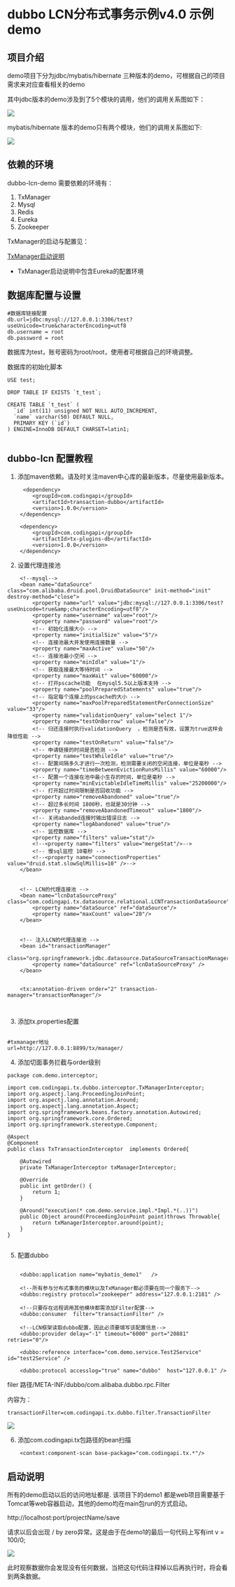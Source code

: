 # dubbo LCN分布式事务示例v4.0 示例demo


## 项目介绍

demo项目下分为jdbc/mybatis/hibernate 三种版本的demo，可根据自己的项目需求来对应查看相关的demo

其中jdbc版本的demo涉及到了5个模块的调用，他们的调用关系图如下：

![](readme/jdbc_demo.png)



mybatis/hibernate 版本的demo只有两个模块，他们的调用关系图如下:


![](readme/mybatis_demo.png)


## 依赖的环境

dubbo-lcn-demo 需要依赖的环境有：

1. TxManager
2. Mysql
3. Redis
4. Eureka
5. Zookeeper

TxManager的启动与配置见：

[TxManager启动说明](https://github.com/codingapi/tx-lcn/wiki/TxManager%E5%90%AF%E5%8A%A8%E8%AF%B4%E6%98%8E)

* TxManager启动说明中包含Eureka的配置环境


## 数据库配置与设置


```
#数据库链接配置
db.url=jdbc:mysql://127.0.0.1:3306/test?useUnicode=true&characterEncoding=utf8
db.username = root
db.password = root
```


数据库为test，账号密码为root/root，使用者可根据自己的环境调整。

数据库的初始化脚本


```
USE test;

DROP TABLE IF EXISTS `t_test`;

CREATE TABLE `t_test` (
  `id` int(11) unsigned NOT NULL AUTO_INCREMENT,
  `name` varchar(50) DEFAULT NULL,
  PRIMARY KEY (`id`)
) ENGINE=InnoDB DEFAULT CHARSET=latin1;


```


## dubbo-lcn 配置教程

1. 添加maven依赖。请及时关注maven中心库的最新版本，尽量使用最新版本。

```
     <dependency>
        <groupId>com.codingapi</groupId>
        <artifactId>transaction-dubbo</artifactId>
        <version>1.0.0</version>
    </dependency>

    <dependency>
        <groupId>com.codingapi</groupId>
        <artifactId>tx-plugins-db</artifactId>
        <version>1.0.0</version>
    </dependency>

```

2. 设置代理连接池

```
    <!--mysql-->
    <bean name="dataSource" class="com.alibaba.druid.pool.DruidDataSource" init-method="init" destroy-method="close">
        <property name="url" value="jdbc:mysql://127.0.0.1:3306/test?useUnicode=true&amp;characterEncoding=utf8"/>
        <property name="username" value="root"/>
        <property name="password" value="root"/>
        <!-- 初始化连接大小 -->
        <property name="initialSize" value="5"/>
        <!-- 连接池最大并发使用连接数量 -->
        <property name="maxActive" value="50"/>
        <!-- 连接池最小空闲 -->
        <property name="minIdle" value="1"/>
        <!-- 获取连接最大等待时间 -->
        <property name="maxWait" value="60000"/>
        <!-- 打开pscache功能  在mysql5.5以上版本支持 -->
        <property name="poolPreparedStatements" value="true"/>
        <!-- 指定每个连接上的pscache的大小 -->
        <property name="maxPoolPreparedStatementPerConnectionSize" value="33"/>
        <property name="validationQuery" value="select 1"/>
        <property name="testOnBorrow" value="false"/>
        <!-- 归还连接时执行validationQuery  ，检测是否有效，设置为true这样会降低性能 -->
        <property name="testOnReturn" value="false"/>
        <!-- 申请链接的时间是否检测 -->
        <property name="testWhileIdle" value="true"/>
        <!-- 配置间隔多久才进行一次检测，检测需要关闭的空闲连接，单位是毫秒 -->
        <property name="timeBetweenEvictionRunsMillis" value="60000"/>
        <!-- 配置一个连接在池中最小生存的时间，单位是毫秒 -->
        <property name="minEvictableIdleTimeMillis" value="25200000"/>
        <!-- 打开超过时间限制是否回收功能 -->
        <property name="removeAbandoned" value="true"/>
        <!-- 超过多长时间 1800秒，也就是30分钟 -->
        <property name="removeAbandonedTimeout" value="1800"/>
        <!-- 关闭abanded连接时输出错误日志 -->
        <property name="logAbandoned" value="true"/>
        <!-- 监控数据库 -->
        <property name="filters" value="stat"/>
        <!--<property name="filters" value="mergeStat"/>-->
        <!-- 慢sql监控 10毫秒 -->
        <!--<property name="connectionProperties" value="druid.stat.slowSqlMillis=10" />-->
    </bean>


    <!-- LCN的代理连接池 -->
    <bean name="lcnDataSourceProxy" class="com.codingapi.tx.datasource.relational.LCNTransactionDataSource">
        <property name="dataSource" ref="dataSource"/>
        <property name="maxCount" value="20"/>
    </bean>


    <!-- 注入LCN的代理连接池 -->
    <bean id="transactionManager"
          class="org.springframework.jdbc.datasource.DataSourceTransactionManager">
        <property name="dataSource" ref="lcnDataSourceProxy" />
    </bean>


    <tx:annotation-driven order="2" transaction-manager="transactionManager"/>
    


```


3. 添加tx.properties配置

```

#txmanager地址
url=http://127.0.0.1:8899/tx/manager/

```


4. 添加切面事务拦截与order级别

```
package com.demo.interceptor;

import com.codingapi.tx.dubbo.interceptor.TxManagerInterceptor;
import org.aspectj.lang.ProceedingJoinPoint;
import org.aspectj.lang.annotation.Around;
import org.aspectj.lang.annotation.Aspect;
import org.springframework.beans.factory.annotation.Autowired;
import org.springframework.core.Ordered;
import org.springframework.stereotype.Component;
 
@Aspect
@Component
public class TxTransactionInterceptor  implements Ordered{

    @Autowired
    private TxManagerInterceptor txManagerInterceptor;

    @Override
    public int getOrder() {
        return 1;
    }

    @Around("execution(* com.demo.service.impl.*Impl.*(..))")
    public Object around(ProceedingJoinPoint point)throws Throwable{
        return txManagerInterceptor.around(point);
    }
}


```

5. 配置dubbo


```
    
    <dubbo:application name="mybatis_demo1"   />

    <!--所有参与分布式事务的模块以及TxManager都必须要在同一个服务下-->
    <dubbo:registry protocol="zookeeper" address="127.0.0.1:2181" />

    <!--只要存在远程调用其他模块都需添加Filter配置-->
    <dubbo:consumer  filter="transactionFilter" />

    <!--LCN框架读取dubbo配置，因此必须要填写该配置信息-->
    <dubbo:provider delay="-1" timeout="6000" port="20881"  retries="0"/>

    <dubbo:reference interface="com.demo.service.Test2Service" id="test2Service" />

    <dubbo:protocol accesslog="true" name="dubbo"  host="127.0.0.1" />

```

filer 路径/META-INF/dubbo/com.alibaba.dubbo.rpc.Filter

内容为：

```
transactionFilter=com.codingapi.tx.dubbo.filter.TransactionFilter

```

![](readme/filter.png)


6. 添加com.codingapi.tx包路径的bean扫描

```
    <context:component-scan base-package="com.codingapi.tx.*"/>

```

## 启动说明

所有的demo启动以后的访问地址都是. 该项目下的demo1 都是web项目需要基于Tomcat等web容器启动，其他的demo均在main包run的方式启动。

http://localhost:port/projectName/save

请求以后会出现 / by zero异常。这是由于在demo1的最后一句代码上写有int v = 100/0;

![](readme/dubbo_demo.png) 

此时观察数据你会发现没有任何数据，当把这句代码注释掉以后再执行时，将会看到两条数据。
